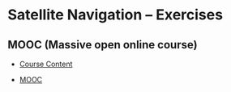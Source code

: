 # Satellite Navigation – Exercises
## MOOC (Massive open online course)
- [Course Content](https://ocw.tudelft.nl/course-exercises/satellite-navigation-exercises/?course_id=7575)

- [MOOC](https://ocw.tudelft.nl/programs/?f_type%5B%5D=112)
